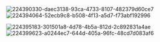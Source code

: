 ![224390330-daec3138-93ca-4733-8107-482379d60ce7](https://github.com/mj-song00/Upick_BE/assets/104669297/54960827-d40f-486b-8935-662f73621bb8)
![224394064-52ecb9c8-b508-4f13-a5d7-f73abf192996](https://github.com/mj-song00/Upick_BE/assets/104669297/ebdfa34c-0cf0-4af1-af06-aa9852e3f224)

![224395183-301501a8-4d78-4b5a-812d-2c892831a4ae](https://github.com/mj-song00/Upick_BE/assets/104669297/d421d831-4414-4e4b-9d0d-cdebf26c72c6)
![224399623-a0244ec7-644d-405a-96fc-48cd7d083af6](https://github.com/mj-song00/Upick_BE/assets/104669297/816887c6-ab88-42df-b2a8-df7b294dd27b)
